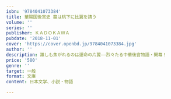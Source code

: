 ```yaml
---
isbn: '9784041073384'
title: 華陽国後宮史 龍は桃下に比翼を請う
volume: ''
series: ''
publisher: ＫＡＤＯＫＡＷＡ
pubdate: '2018-11-01'
cover: 'https://cover.openbd.jp/9784041073384.jpg'
author: ''
description: 誰しも焦がれるのは運命の片翼――烈々たる中華後宮物語・開幕！
price: '580'
genre: ''
target: 一般
format: 文庫
content: 日本文学、小説・物語

---
```

